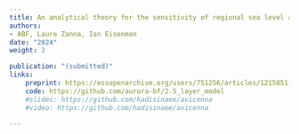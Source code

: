 ```yaml
---
title: An analytical theory for the sensitivity of regional sea level adjustment to the depth of Antarctic meltwater fluxes
authors: 
- ABF, Laure Zanna, Ian Eisenman
date: "2024"
weight: 2

publication: "(submitted)"
links:
    preprint: https://essopenarchive.org/users/751256/articles/1215851-an-analytical-theory-for-the-sensitivity-of-regional-sea-level-adjustment-to-the-depth-of-antarctic-meltwater-fluxes
    code: https://github.com/aurora-bf/2.5_layer_model
    #slides: https://github.com/hadisinaee/avicenna
    #video: https://github.com/hadisinaee/avicenna

---
```

